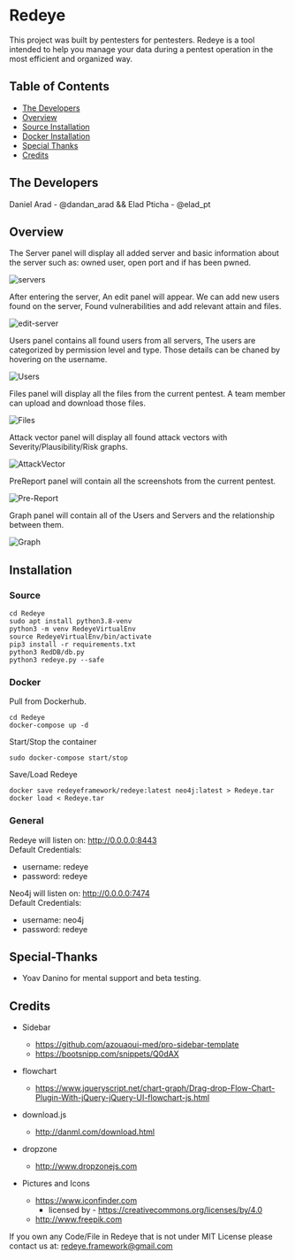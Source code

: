 # Redeye

This project was built by pentesters for pentesters.
Redeye is a tool intended to help you manage your data during a pentest operation in the most efficient and organized way.

## Table of Contents
- [The Developers](#The-Developers)
- [Overview](#Overview)
- [Source Installation](#Source)
- [Docker Installation](#Docker)
- [Special Thanks](#Special-Thanks)
- [Credits](#Credits)


## The Developers
Daniel Arad - @dandan_arad && Elad Pticha - @elad_pt

## Overview

The Server panel will display all added server and basic information about the server such as: owned user, open port and if has been pwned.

![servers](https://raw.githubusercontent.com/redeye-framework/Redeye/dev/Pics/Servers.png)

After entering the server, An edit panel will appear. We can add new users found on the server, Found vulnerabilities and add relevant attain and files.

![edit-server](https://raw.githubusercontent.com/redeye-framework/Redeye/dev/Pics/EditServer.png)


Users panel contains all found users from all servers, The users are categorized by permission level and type. Those details can be chaned by hovering on the username.

![Users](https://raw.githubusercontent.com/redeye-framework/Redeye/dev/Pics/Users.png)

Files panel will display all the files from the current pentest. A team member can upload and download those files.

![Files](https://raw.githubusercontent.com/redeye-framework/Redeye/dev/Pics/Files.png)

Attack vector panel will display all found attack vectors with Severity/Plausibility/Risk graphs.

![AttackVector](https://raw.githubusercontent.com/redeye-framework/Redeye/dev/Pics/AttackVector.png)

PreReport panel will contain all the screenshots from the current pentest.  

![Pre-Report](https://raw.githubusercontent.com/redeye-framework/Redeye/dev/Pics/PreReport.png)

Graph panel will contain all of the Users and Servers and the relationship between them.

![Graph](https://raw.githubusercontent.com/redeye-framework/Redeye/dev/Pics/Graph.png)


## Installation

### Source
```
cd Redeye
sudo apt install python3.8-venv
python3 -m venv RedeyeVirtualEnv
source RedeyeVirtualEnv/bin/activate
pip3 install -r requirements.txt
python3 RedDB/db.py
python3 redeye.py --safe
```

### Docker

Pull from Dockerhub.
```
cd Redeye
docker-compose up -d
```

Start/Stop the container
```
sudo docker-compose start/stop
```

Save/Load Redeye
```
docker save redeyeframework/redeye:latest neo4j:latest > Redeye.tar
docker load < Redeye.tar
```

### General
Redeye will listen on: http://0.0.0.0:8443</br>
Default Credentials:
- username: redeye
- password: redeye

Neo4j will listen on: http://0.0.0.0:7474</br>
Default Credentials:
- username: neo4j
- password: redeye

## Special-Thanks
- Yoav Danino for mental support and beta testing.

## Credits
* Sidebar
    * https://github.com/azouaoui-med/pro-sidebar-template 
    * https://bootsnipp.com/snippets/Q0dAX

* flowchart
    * https://www.jqueryscript.net/chart-graph/Drag-drop-Flow-Chart-Plugin-With-jQuery-jQuery-UI-flowchart-js.html

* download.js
    * http://danml.com/download.html

* dropzone
    * http://www.dropzonejs.com

* Pictures and Icons
    * https://www.iconfinder.com
        * licensed by - https://creativecommons.org/licenses/by/4.0
    * http://www.freepik.com
    


If you own any Code/File in Redeye that is not under MIT License please contact us at: redeye.framework@gmail.com
